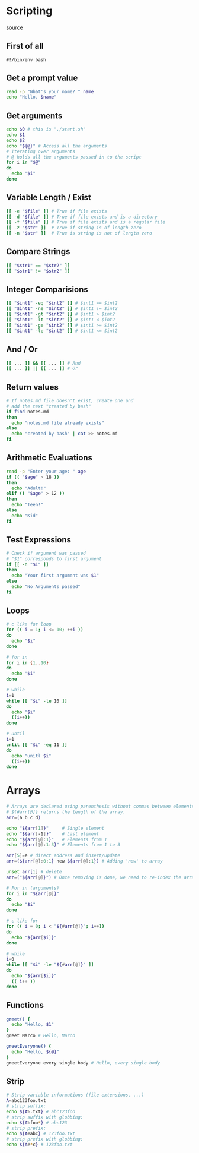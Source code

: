 # Scripting
[source](https://dev.to/godcrampy/the-missing-shell-scripting-crash-course-37mk)

## First of all
`#!/bin/env bash`

## Get a prompt value
```bash
read -p "What's your name? " name
echo "Hello, $name"
```

## Get arguments
```bash
echo $0 # this is "./start.sh"
echo $1
echo $2
echo "${@}" # Access all the arguments
# Iterating over arguments
# @ holds all the arguments passed in to the script
for i in "$@"
do
  echo "$i"
done
```

## Variable Length / Exist
```bash
[[ -e "$file" ]] # True if file exists
[[ -d "$file" ]] # True if file exists and is a directory
[[ -f "$file" ]] # True if file exists and is a regular file
[[ -z "$str" ]]  # True if string is of length zero
[[ -n "$str" ]]  # True is string is not of length zero
```

## Compare Strings
```bash
[[ "$str1" == "$str2" ]]
[[ "$str1" != "$str2" ]]
```

## Integer Comparisions
```bash
[[ "$int1" -eq "$int2" ]] # $int1 == $int2
[[ "$int1" -ne "$int2" ]] # $int1 != $int2
[[ "$int1" -gt "$int2" ]] # $int1 > $int2
[[ "$int1" -lt "$int2" ]] # $int1 < $int2
[[ "$int1" -ge "$int2" ]] # $int1 >= $int2
[[ "$int1" -le "$int2" ]] # $int1 <= $int2
```

## And / Or
```bash
[[ ... ]] && [[ ... ]] # And
[[ ... ]] || [[ ... ]] # Or
```


## Return values
```bash
# If notes.md file doesn't exist, create one and 
# add the text "created by bash"
if find notes.md
then
  echo "notes.md file already exists"
else
  echo "created by bash" | cat >> notes.md
fi
```

## Arithmetic Evaluations
```bash
read -p "Enter your age: " age
if (( "$age" > 18 ))
then
  echo "Adult!"
elif (( "$age" > 12 ))
then
  echo "Teen!"
else
  echo "Kid"
fi
```

## Test Expressions
```bash
# Check if argument was passed
# "$1" corresponds to first argument
if [[ -n "$1" ]]
then
  echo "Your first argument was $1"
else
  echo "No Arguments passed"
fi
```

## Loops
```bash
# c like for loop
for (( i = 1; i <= 10; ++i ))
do
  echo "$i"
done

# for in
for i in {1..10}
do
  echo "$i"
done

# while
i=1
while [[ "$i" -le 10 ]]
do
  echo "$i"
  ((i++))
done

# until
i=1
until [[ "$i" -eq 11 ]]
do
  echo "unitl $i"
  ((i++))
done
```

# Arrays
```bash
# Arrays are declared using parenthesis without commas between elements.
# ${#arr[@]} returns the length of the array.
arr=(a b c d)

echo "${arr[1]}"     # Single element
echo "${arr[-1]}"    # Last element
echo "${arr[@]:1}"   # Elements from 1
echo "${arr[@]:1:3}" # Elements from 1 to 3

arr[5]=e # direct address and insert/update
arr=(${arr[@]:0:1} new ${arr[@]:1}) # Adding 'new' to array

unset arr[1] # delete
arr=("${arr[@]}") # Once removing is done, we need to re-index the array.

# For in (arguments)
for i in "${arr[@]}"
do
  echo "$i"
done

# c like for
for (( i = 0; i < "${#arr[@]}"; i++))
do
  echo "${arr[$i]}"
done

# while
i=0
while [[ "$i" -le "${#arr[@]}" ]]
do
  echo "${arr[$i]}"
  (( i++ ))
done
```

## Functions
```bash
greet() {
  echo "Hello, $1"
}
greet Marco # Hello, Marco

greetEveryone() {
  echo "Hello, ${@}"
}
greetEveryone every single body # Hello, every single body
```

## Strip
```bash
# Strip variable informations (file extensions, ...)
A=abc123foo.txt
# strip suffix:
echo ${A%.txt} # abc123foo
# strip suffix with globbing:
echo ${A%foo*} # abc123
# strip prefix:
echo ${A#abc} # 123foo.txt
# strip prefix with globbing:
echo ${A#*c} # 123foo.txt
```